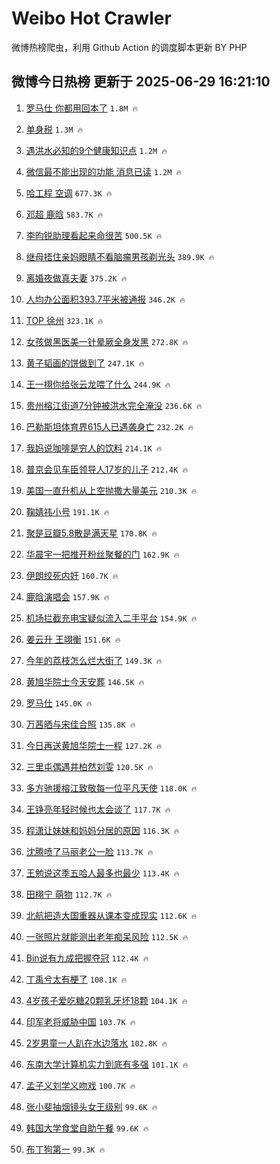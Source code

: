 # Weibo Hot Crawler 



微博热榜爬虫，利用 Github Action 的调度脚本更新 BY PHP 


## 微博今日热榜 更新于 2025-06-29 16:21:10 
1. [罗马仕 你都用回本了](https://s.weibo.com/weibo?q=%E7%BD%97%E9%A9%AC%E4%BB%95%20%E4%BD%A0%E9%83%BD%E7%94%A8%E5%9B%9E%E6%9C%AC%E4%BA%86&t=31&band_rank=1&Refer=top) `1.8M 🔥` 

1. [单身税](https://s.weibo.com/weibo?q=%E5%8D%95%E8%BA%AB%E7%A8%8E&t=31&band_rank=2&Refer=top) `1.3M 🔥` 

1. [遇洪水必知的9个健康知识点](https://s.weibo.com/weibo?q=%23%E9%81%87%E6%B4%AA%E6%B0%B4%E5%BF%85%E7%9F%A5%E7%9A%849%E4%B8%AA%E5%81%A5%E5%BA%B7%E7%9F%A5%E8%AF%86%E7%82%B9%23&t=31&band_rank=3&Refer=top) `1.2M 🔥` 

1. [微信最不能出现的功能 消息已读](https://s.weibo.com/weibo?q=%E5%BE%AE%E4%BF%A1%E6%9C%80%E4%B8%8D%E8%83%BD%E5%87%BA%E7%8E%B0%E7%9A%84%E5%8A%9F%E8%83%BD%20%E6%B6%88%E6%81%AF%E5%B7%B2%E8%AF%BB&t=31&band_rank=4&Refer=top) `1.2M 🔥` 

1. [哈工程 空调](https://s.weibo.com/weibo?q=%E5%93%88%E5%B7%A5%E7%A8%8B%20%E7%A9%BA%E8%B0%83&t=31&band_rank=5&Refer=top) `677.3K 🔥` 

1. [邓超 鹿晗](https://s.weibo.com/weibo?q=%E9%82%93%E8%B6%85%20%E9%B9%BF%E6%99%97&t=31&band_rank=6&Refer=top) `583.7K 🔥` 

1. [李昀锐助理看起来命很苦](https://s.weibo.com/weibo?q=%E6%9D%8E%E6%98%80%E9%94%90%E5%8A%A9%E7%90%86%E7%9C%8B%E8%B5%B7%E6%9D%A5%E5%91%BD%E5%BE%88%E8%8B%A6&t=31&band_rank=7&Refer=top) `500.5K 🔥` 

1. [继母捂住亲妈眼睛不看脑瘤男孩剃光头](https://s.weibo.com/weibo?q=%23%E7%BB%A7%E6%AF%8D%E6%8D%82%E4%BD%8F%E4%BA%B2%E5%A6%88%E7%9C%BC%E7%9D%9B%E4%B8%8D%E7%9C%8B%E8%84%91%E7%98%A4%E7%94%B7%E5%AD%A9%E5%89%83%E5%85%89%E5%A4%B4%23&t=31&band_rank=8&Refer=top) `389.9K 🔥` 

1. [离婚夜做真夫妻](https://s.weibo.com/weibo?q=%E7%A6%BB%E5%A9%9A%E5%A4%9C%E5%81%9A%E7%9C%9F%E5%A4%AB%E5%A6%BB&t=31&band_rank=9&Refer=top) `375.2K 🔥` 

1. [人均办公面积393.7平米被通报](https://s.weibo.com/weibo?q=%23%E4%BA%BA%E5%9D%87%E5%8A%9E%E5%85%AC%E9%9D%A2%E7%A7%AF393.7%E5%B9%B3%E7%B1%B3%E8%A2%AB%E9%80%9A%E6%8A%A5%23&t=31&band_rank=10&Refer=top) `346.2K 🔥` 

1. [TOP 徐州](https://s.weibo.com/weibo?q=TOP%20%E5%BE%90%E5%B7%9E&t=31&band_rank=11&Refer=top) `323.1K 🔥` 

1. [女孩做黑医美一针晕厥全身发黑](https://s.weibo.com/weibo?q=%23%E5%A5%B3%E5%AD%A9%E5%81%9A%E9%BB%91%E5%8C%BB%E7%BE%8E%E4%B8%80%E9%92%88%E6%99%95%E5%8E%A5%E5%85%A8%E8%BA%AB%E5%8F%91%E9%BB%91%23&t=31&band_rank=12&Refer=top) `272.8K 🔥` 

1. [黄子韬画的饼做到了](https://s.weibo.com/weibo?q=%E9%BB%84%E5%AD%90%E9%9F%AC%E7%94%BB%E7%9A%84%E9%A5%BC%E5%81%9A%E5%88%B0%E4%BA%86&t=31&band_rank=13&Refer=top) `247.1K 🔥` 

1. [王一栩你给张云龙喂了什么](https://s.weibo.com/weibo?q=%E7%8E%8B%E4%B8%80%E6%A0%A9%E4%BD%A0%E7%BB%99%E5%BC%A0%E4%BA%91%E9%BE%99%E5%96%82%E4%BA%86%E4%BB%80%E4%B9%88&t=31&band_rank=14&Refer=top) `244.9K 🔥` 

1. [贵州榕江街道7分钟被洪水完全淹没](https://s.weibo.com/weibo?q=%23%E8%B4%B5%E5%B7%9E%E6%A6%95%E6%B1%9F%E8%A1%97%E9%81%937%E5%88%86%E9%92%9F%E8%A2%AB%E6%B4%AA%E6%B0%B4%E5%AE%8C%E5%85%A8%E6%B7%B9%E6%B2%A1%23&t=31&band_rank=15&Refer=top) `236.6K 🔥` 

1. [巴勒斯坦体育界615人已遇袭身亡](https://s.weibo.com/weibo?q=%23%E5%B7%B4%E5%8B%92%E6%96%AF%E5%9D%A6%E4%BD%93%E8%82%B2%E7%95%8C615%E4%BA%BA%E5%B7%B2%E9%81%87%E8%A2%AD%E8%BA%AB%E4%BA%A1%23&t=31&band_rank=16&Refer=top) `232.2K 🔥` 

1. [我妈说咖啡是穷人的饮料](https://s.weibo.com/weibo?q=%E6%88%91%E5%A6%88%E8%AF%B4%E5%92%96%E5%95%A1%E6%98%AF%E7%A9%B7%E4%BA%BA%E7%9A%84%E9%A5%AE%E6%96%99&t=31&band_rank=17&Refer=top) `214.1K 🔥` 

1. [普京会见车臣领导人17岁的儿子](https://s.weibo.com/weibo?q=%23%E6%99%AE%E4%BA%AC%E4%BC%9A%E8%A7%81%E8%BD%A6%E8%87%A3%E9%A2%86%E5%AF%BC%E4%BA%BA17%E5%B2%81%E7%9A%84%E5%84%BF%E5%AD%90%23&t=31&band_rank=18&Refer=top) `212.4K 🔥` 

1. [美国一直升机从上空抛撒大量美元](https://s.weibo.com/weibo?q=%23%E7%BE%8E%E5%9B%BD%E4%B8%80%E7%9B%B4%E5%8D%87%E6%9C%BA%E4%BB%8E%E4%B8%8A%E7%A9%BA%E6%8A%9B%E6%92%92%E5%A4%A7%E9%87%8F%E7%BE%8E%E5%85%83%23&t=31&band_rank=19&Refer=top) `210.3K 🔥` 

1. [鞠婧祎小号](https://s.weibo.com/weibo?q=%23%E9%9E%A0%E5%A9%A7%E7%A5%8E%E5%B0%8F%E5%8F%B7%23&t=31&band_rank=20&Refer=top) `191.1K 🔥` 

1. [聚是豆瓣5.8散是满天星](https://s.weibo.com/weibo?q=%23%E8%81%9A%E6%98%AF%E8%B1%86%E7%93%A35.8%E6%95%A3%E6%98%AF%E6%BB%A1%E5%A4%A9%E6%98%9F%23&t=31&band_rank=21&Refer=top) `170.8K 🔥` 

1. [华晨宇一把推开粉丝聚餐的门](https://s.weibo.com/weibo?q=%E5%8D%8E%E6%99%A8%E5%AE%87%E4%B8%80%E6%8A%8A%E6%8E%A8%E5%BC%80%E7%B2%89%E4%B8%9D%E8%81%9A%E9%A4%90%E7%9A%84%E9%97%A8&t=31&band_rank=22&Refer=top) `162.9K 🔥` 

1. [伊朗绞死内奸](https://s.weibo.com/weibo?q=%E4%BC%8A%E6%9C%97%E7%BB%9E%E6%AD%BB%E5%86%85%E5%A5%B8&t=31&band_rank=23&Refer=top) `160.7K 🔥` 

1. [鹿晗演唱会](https://s.weibo.com/weibo?q=%E9%B9%BF%E6%99%97%E6%BC%94%E5%94%B1%E4%BC%9A&t=31&band_rank=24&Refer=top) `157.9K 🔥` 

1. [机场拦截充电宝疑似流入二手平台](https://s.weibo.com/weibo?q=%23%E6%9C%BA%E5%9C%BA%E6%8B%A6%E6%88%AA%E5%85%85%E7%94%B5%E5%AE%9D%E7%96%91%E4%BC%BC%E6%B5%81%E5%85%A5%E4%BA%8C%E6%89%8B%E5%B9%B3%E5%8F%B0%23&t=31&band_rank=25&Refer=top) `154.9K 🔥` 

1. [姜云升 王翊衡](https://s.weibo.com/weibo?q=%E5%A7%9C%E4%BA%91%E5%8D%87%20%E7%8E%8B%E7%BF%8A%E8%A1%A1&t=31&band_rank=26&Refer=top) `151.6K 🔥` 

1. [今年的荔枝怎么烂大街了](https://s.weibo.com/weibo?q=%23%E4%BB%8A%E5%B9%B4%E7%9A%84%E8%8D%94%E6%9E%9D%E6%80%8E%E4%B9%88%E7%83%82%E5%A4%A7%E8%A1%97%E4%BA%86%23&t=31&band_rank=27&Refer=top) `149.3K 🔥` 

1. [黄旭华院士今天安葬](https://s.weibo.com/weibo?q=%23%E9%BB%84%E6%97%AD%E5%8D%8E%E9%99%A2%E5%A3%AB%E4%BB%8A%E5%A4%A9%E5%AE%89%E8%91%AC%23&t=31&band_rank=28&Refer=top) `146.5K 🔥` 

1. [罗马仕](https://s.weibo.com/weibo?q=%E7%BD%97%E9%A9%AC%E4%BB%95&t=31&band_rank=29&Refer=top) `145.0K 🔥` 

1. [万茜晒与宋佳合照](https://s.weibo.com/weibo?q=%23%E4%B8%87%E8%8C%9C%E6%99%92%E4%B8%8E%E5%AE%8B%E4%BD%B3%E5%90%88%E7%85%A7%23&t=31&band_rank=30&Refer=top) `135.8K 🔥` 

1. [今日再送黄旭华院士一程](https://s.weibo.com/weibo?q=%23%E4%BB%8A%E6%97%A5%E5%86%8D%E9%80%81%E9%BB%84%E6%97%AD%E5%8D%8E%E9%99%A2%E5%A3%AB%E4%B8%80%E7%A8%8B%23&t=31&band_rank=31&Refer=top) `127.2K 🔥` 

1. [三里屯偶遇井柏然刘雯](https://s.weibo.com/weibo?q=%E4%B8%89%E9%87%8C%E5%B1%AF%E5%81%B6%E9%81%87%E4%BA%95%E6%9F%8F%E7%84%B6%E5%88%98%E9%9B%AF&t=31&band_rank=32&Refer=top) `120.5K 🔥` 

1. [多方驰援榕江致敬每一位平凡天使](https://s.weibo.com/weibo?q=%23%E5%A4%9A%E6%96%B9%E9%A9%B0%E6%8F%B4%E6%A6%95%E6%B1%9F%E8%87%B4%E6%95%AC%E6%AF%8F%E4%B8%80%E4%BD%8D%E5%B9%B3%E5%87%A1%E5%A4%A9%E4%BD%BF%23&t=31&band_rank=33&Refer=top) `118.0K 🔥` 

1. [王铮亮年轻时候也太会谈了](https://s.weibo.com/weibo?q=%E7%8E%8B%E9%93%AE%E4%BA%AE%E5%B9%B4%E8%BD%BB%E6%97%B6%E5%80%99%E4%B9%9F%E5%A4%AA%E4%BC%9A%E8%B0%88%E4%BA%86&t=31&band_rank=34&Refer=top) `117.7K 🔥` 

1. [程潇让妹妹和妈妈分居的原因](https://s.weibo.com/weibo?q=%23%E7%A8%8B%E6%BD%87%E8%AE%A9%E5%A6%B9%E5%A6%B9%E5%92%8C%E5%A6%88%E5%A6%88%E5%88%86%E5%B1%85%E7%9A%84%E5%8E%9F%E5%9B%A0%23&t=31&band_rank=35&Refer=top) `116.3K 🔥` 

1. [沈腾喷了马丽老公一脸](https://s.weibo.com/weibo?q=%E6%B2%88%E8%85%BE%E5%96%B7%E4%BA%86%E9%A9%AC%E4%B8%BD%E8%80%81%E5%85%AC%E4%B8%80%E8%84%B8&t=31&band_rank=36&Refer=top) `113.7K 🔥` 

1. [王勉说这季五哈人最多也最少](https://s.weibo.com/weibo?q=%E7%8E%8B%E5%8B%89%E8%AF%B4%E8%BF%99%E5%AD%A3%E4%BA%94%E5%93%88%E4%BA%BA%E6%9C%80%E5%A4%9A%E4%B9%9F%E6%9C%80%E5%B0%91&t=31&band_rank=37&Refer=top) `113.4K 🔥` 

1. [田栩宁 萌物](https://s.weibo.com/weibo?q=%E7%94%B0%E6%A0%A9%E5%AE%81%20%E8%90%8C%E7%89%A9&t=31&band_rank=38&Refer=top) `112.7K 🔥` 

1. [北航把造大国重器从课本变成现实](https://s.weibo.com/weibo?q=%E5%8C%97%E8%88%AA%E6%8A%8A%E9%80%A0%E5%A4%A7%E5%9B%BD%E9%87%8D%E5%99%A8%E4%BB%8E%E8%AF%BE%E6%9C%AC%E5%8F%98%E6%88%90%E7%8E%B0%E5%AE%9E&t=31&band_rank=39&Refer=top) `112.6K 🔥` 

1. [一张照片就能测出老年痴呆风险](https://s.weibo.com/weibo?q=%23%E4%B8%80%E5%BC%A0%E7%85%A7%E7%89%87%E5%B0%B1%E8%83%BD%E6%B5%8B%E5%87%BA%E8%80%81%E5%B9%B4%E7%97%B4%E5%91%86%E9%A3%8E%E9%99%A9%23&t=31&band_rank=40&Refer=top) `112.5K 🔥` 

1. [Bin说有九成把握夺冠](https://s.weibo.com/weibo?q=%23Bin%E8%AF%B4%E6%9C%89%E4%B9%9D%E6%88%90%E6%8A%8A%E6%8F%A1%E5%A4%BA%E5%86%A0%23&t=31&band_rank=41&Refer=top) `112.4K 🔥` 

1. [丁禹兮太有梗了](https://s.weibo.com/weibo?q=%E4%B8%81%E7%A6%B9%E5%85%AE%E5%A4%AA%E6%9C%89%E6%A2%97%E4%BA%86&t=31&band_rank=42&Refer=top) `108.1K 🔥` 

1. [4岁孩子爱吃糖20颗乳牙坏18颗](https://s.weibo.com/weibo?q=%234%E5%B2%81%E5%AD%A9%E5%AD%90%E7%88%B1%E5%90%83%E7%B3%9620%E9%A2%97%E4%B9%B3%E7%89%99%E5%9D%8F18%E9%A2%97%23&t=31&band_rank=43&Refer=top) `104.1K 🔥` 

1. [印军老将威胁中国](https://s.weibo.com/weibo?q=%E5%8D%B0%E5%86%9B%E8%80%81%E5%B0%86%E5%A8%81%E8%83%81%E4%B8%AD%E5%9B%BD&t=31&band_rank=44&Refer=top) `103.7K 🔥` 

1. [2岁男童一人趴在水边落水](https://s.weibo.com/weibo?q=%232%E5%B2%81%E7%94%B7%E7%AB%A5%E4%B8%80%E4%BA%BA%E8%B6%B4%E5%9C%A8%E6%B0%B4%E8%BE%B9%E8%90%BD%E6%B0%B4%23&t=31&band_rank=45&Refer=top) `102.8K 🔥` 

1. [东南大学计算机实力到底有多强](https://s.weibo.com/weibo?q=%23%E4%B8%9C%E5%8D%97%E5%A4%A7%E5%AD%A6%E8%AE%A1%E7%AE%97%E6%9C%BA%E5%AE%9E%E5%8A%9B%E5%88%B0%E5%BA%95%E6%9C%89%E5%A4%9A%E5%BC%BA%23&t=31&band_rank=46&Refer=top) `101.1K 🔥` 

1. [孟子义刘学义吻戏](https://s.weibo.com/weibo?q=%E5%AD%9F%E5%AD%90%E4%B9%89%E5%88%98%E5%AD%A6%E4%B9%89%E5%90%BB%E6%88%8F&t=31&band_rank=47&Refer=top) `100.7K 🔥` 

1. [张小斐抽烟镜头女王级别](https://s.weibo.com/weibo?q=%E5%BC%A0%E5%B0%8F%E6%96%90%E6%8A%BD%E7%83%9F%E9%95%9C%E5%A4%B4%E5%A5%B3%E7%8E%8B%E7%BA%A7%E5%88%AB&t=31&band_rank=48&Refer=top) `99.6K 🔥` 

1. [韩国大学食堂自助午餐](https://s.weibo.com/weibo?q=%E9%9F%A9%E5%9B%BD%E5%A4%A7%E5%AD%A6%E9%A3%9F%E5%A0%82%E8%87%AA%E5%8A%A9%E5%8D%88%E9%A4%90&t=31&band_rank=49&Refer=top) `99.6K 🔥` 

1. [布丁狗第一](https://s.weibo.com/weibo?q=%E5%B8%83%E4%B8%81%E7%8B%97%E7%AC%AC%E4%B8%80&t=31&band_rank=50&Refer=top) `99.3K 🔥` 

